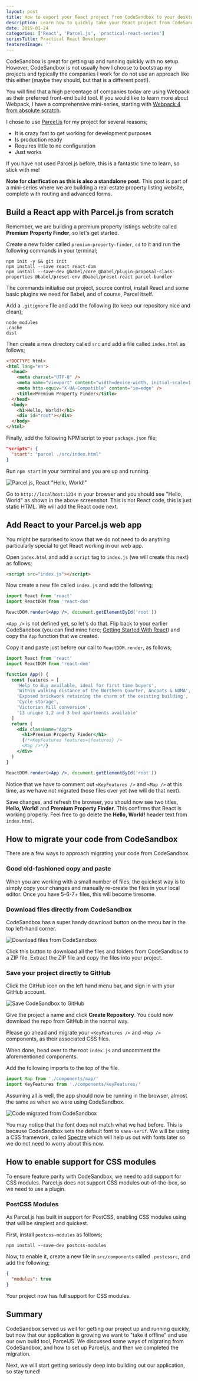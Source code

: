 ```yaml
---
layout: post
title: How to export your React project from CodeSandbox to your desktop with Parcel.js
description: Learn how to quickly take your React project from CodeSandbox to your local with Parcel.js for building your assets
date: 2019-01-24
categories: ['React', 'Parcel.js', 'practical-react-series']
seriesTitle: Practical React Developer
featuredImage: ''
---
```


CodeSandbox is great for getting up and running quickly with no setup. However, CodeSandbox is not usually how I choose to bootstrap my projects and typically the companies I work for do not use an approach like this either (maybe they should, but that is a different post!).

You will find that a high percentage of companies today are using Webpack as their preferred front-end build tool. If you would like to learn more about Webpack, I have a comprehensive mini-series, starting with [Webpack 4 from absolute scratch](/webpack/webpack-4-from-absolute-scratch/).

I chose to use [Parcel.js](https://parceljs.org/) for my project for several reasons;

- It is crazy fast to get working for development purposes
- Is production ready
- Requires little to no configuration
- Just works

If you have not used Parcel.js before, this is a fantastic time to learn, so stick with me!

**Note for clarification as this is also a standalone post.** This post is part of a mini-series where we are building a real estate property listing website, complete with routing and advanced forms.

## Build a React app with Parcel.js from scratch

Remember, we are building a premium property listings website called **Premium Property Finder**, so let's get started.

Create a new folder called `premium-property-finder`, `cd` to it and run the following commands in your terminal;

```shell
npm init -y && git init
npm install --save react react-dom
npm install --save-dev @babel/core @babel/plugin-proposal-class-properties @babel/preset-env @babel/preset-react parcel-bundler
```

The commands initialise our project, source control, install React and some basic plugins we need for Babel, and of course, Parcel itself.

Add a `.gitignore` file and add the following (to keep our repository nice and clean);

```text
node_modules
.cache
dist
```

Then create a new directory called `src` and add a file called `index.html` as follows;

```html
<!DOCTYPE html>
<html lang="en">
  <head>
    <meta charset="UTF-8" />
    <meta name="viewport" content="width=device-width, initial-scale=1.0" />
    <meta http-equiv="X-UA-Compatible" content="ie=edge" />
    <title>Premium Property Finder</title>
  </head>
  <body>
    <h1>Hello, World!</h1>
    <div id="root"></div>
  </body>
</html>
```

Finally, add the following NPM script to your `package.json` file;

```json
"scripts": {
  "start": "parcel ./src/index.html"
}
```

Run `npm start` in your terminal and you are up and running.

![Parcel.js, React "Hello, World!"](parceljs-hello-world.png)

Go to `http://localhost:1234` in your browser and you should see "Hello, World" as shown in the above screenshot. This is not React code, this is just static HTML. We will add the React code next.

## Add React to your Parcel.js web app

You might be surprised to know that we do not need to do anything particularly special to get React working in our web app.

Open `index.html` and add a `script` tag to `index.js` (we will create this next) as follows;

```html
<script src="index.js"></script>
```

Now create a new file called `index.js` and add the following;

```jsx
import React from 'react'
import ReactDOM from 'react-dom'

ReactDOM.render(<App />, document.getElementById('root'))
```

`<App />` is not defined yet, so let's do that. Flip back to your earlier CodeSandbox (you can find mine here; [Getting Started With React](https://codesandbox.io/s/x73lr1ojo4)) and copy the `App` function that we created.

Copy it and paste just before our call to `ReactDOM.render`, as follows;

```jsx
import React from 'react'
import ReactDOM from 'react-dom'

function App() {
  const features = [
    'Help to Buy available, ideal for first time buyers',
    'Within walking distance of the Northern Quarter, Ancoats & NOMA',
    'Exposed brickwork retaining the charm of the existing building',
    'Cycle storage',
    'Victorian Mill conversion',
    '13 unique 1,2 and 3 bed apartments available'
  ]
  return (
    <div className="App">
      <h1>Premium Property Finder</h1>
      {/*<KeyFeatures features={features} />
      <Map />*/}
    </div>
  )
}

ReactDOM.render(<App />, document.getElementById('root'))
```

Notice that we have to comment out `<KeyFeatures />` and `<Map />` at this time, as we have not migrated those files over yet (we will do that next).

Save changes, and refresh the browser, you should now see two titles, **Hello, World!** and **Premium Property Finder**. This confirms that React is working properly. Feel free to go delete the **Hello, World!** header text from `index.html`.

## How to migrate your code from CodeSandbox

There are a few ways to approach migrating your code from CodeSandbox.

### Good old-fashioned copy and paste

When you are working with a small number of files, the quickest way is to simply copy your changes and manually re-create the files in your local editor. Once you have 5-6-7+ files, this will become tiresome.

### Download files directly from CodeSandbox

CodeSandbox has a super handy download button on the menu bar in the top left-hand corner.

![Download files from CodeSandbox](codesandbox-download-button.png)

Click this button to download all the files and folders from CodeSandbox to a ZIP file. Extract the ZIP file and copy the files into your project.

### Save your project directly to GitHub

Click the GitHub icon on the left hand menu bar, and sign in with your GitHub account.

![Save CodeSandbox to GitHub](save-codesandbox-to-github.png)

Give the project a name and click **Create Repository**. You could now download the repo from GitHub in the normal way.

Please go ahead and migrate your `<KeyFeatures />` and `<Map />` components, as their associated CSS files.

When done, head over to the root `index.js` and uncomment the aforementioned components.

Add the following imports to the top of the file.

```javascript
import Map from './components/map/'
import KeyFeatures from './components/keyFeatures/'
```

Assuming all is well, the app should now be running in the browser, almost the same as when we were using CodeSandbox.

![Code migrated from CodeSandbox](premium-property-finder.png)

You may notice that the font does not match what we had before. This is because CodeSandbox sets the default font to `sans-serif`. We will be using a CSS framework, called [Spectre](https://picturepan2.github.io/spectre/) which will help us out with fonts later so we do not need to worry about this now.

## How to enable support for CSS modules

To ensure feature parity with CodeSandbox, we need to add support for CSS modules. Parcel.js does not support CSS modules out-of-the-box, so we need to use a plugin.

### PostCSS Modules

As Parcel.js has built in support for PostCSS, enabling CSS modules using that will be simplest and quickest.

First, install `postcss-modules` as follows;

```shell
npm install --save-dev postcss-modules
```

Now, to enable it, create a new file in `src/components` called `.postcssrc`, and add the following;

```json
{
  "modules": true
}
```

Your project now has full support for CSS modules.

## Summary

CodeSandbox served us well for getting our project up and running quickly, but now that our application is growing we want to "take it offline" and use our own build tool, ParcelJS. We discussed some ways of migrating from CodeSandbox, and how to set up Parcel.js, and then we completed the migration.

Next, we will start getting seriously deep into building out our application, so stay tuned!
